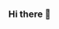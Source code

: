 ### Hi there 👋

<!--
- 🌱 I’m currently learning Python and R
- 📫 How to reach me: meganong1@gmail.com
- 😄 Pronouns: she/her
-->
